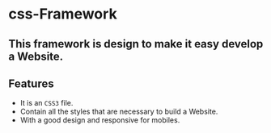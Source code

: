 # css-Framework

## This framework is design to make it easy develop a Website.

## Features
- It is an `CSS3` file.
- Contain all the styles that are necessary to build a Website.
- With a good design and responsive for mobiles.
